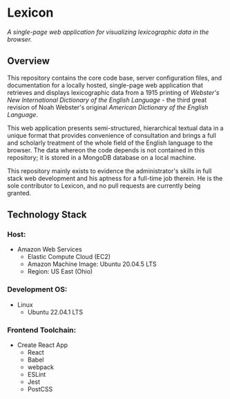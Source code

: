 # Lexicon

*A single-page web application for visualizing lexicographic data in the
browser.*

## Overview

This repository contains the core code base, server configuration files,
and documentation for a locally hosted, single-page web application that
retrieves and displays lexicographic data from a 1915 printing of
*Webster's New International Dictionary of the English Language* - the
third great revision of Noah Webster's original *American Dictionary of
the English Language*.

This web application presents semi-structured, hierarchical textual data
in a unique format that provides convenience of consultation and brings
a full and scholarly treatment of the whole field of the English
language to the browser. The data whereon the code depends is not
contained in this repository; it is stored in a MongoDB database on a
local machine.

This repository mainly exists to evidence the administrator's skills in
full stack web development and his aptness for a full-time job therein.
He is the sole contributor to Lexicon, and no pull requests are
currently being granted.

## Technology Stack

### Host:
   * Amazon Web Services
      * Elastic Compute Cloud (EC2)
	 * Amazon Machine Image: Ubuntu 20.04.5 LTS
	 * Region: US East (Ohio)

### Development OS:
   * Linux
      * Ubuntu 22.04.1 LTS

### Frontend Toolchain:
   * Create React App
      * React
      * Babel
      * webpack
      * ESLint
      * Jest
      * PostCSS
